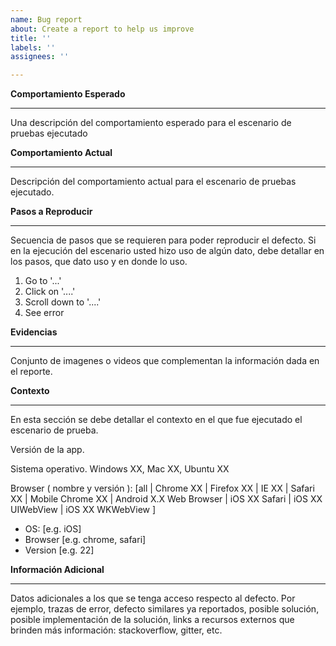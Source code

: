 ```yaml
---
name: Bug report
about: Create a report to help us improve
title: ''
labels: ''
assignees: ''

---
```


**Comportamiento Esperado**
___
Una descripción del comportamiento esperado para el escenario de pruebas ejecutado


**Comportamiento Actual**
___
Descripción del comportamiento actual para el escenario de pruebas ejecutado.

**Pasos a Reproducir**
___
Secuencia de pasos que se requieren para poder reproducir el defecto. Si en la ejecución del escenario usted hizo uso de algún dato, debe detallar en los pasos, que dato uso y en donde lo uso.

1. Go to '...'
2. Click on '....'
3. Scroll down to '....'
4. See error

**Evidencias**
___
Conjunto de imagenes o videos que complementan la información dada en el reporte.

**Contexto**
___
En esta sección se debe detallar el contexto en el que fue ejecutado el escenario de prueba.

V​ersión de la app.

S​istema operativo. Windows XX, Mac XX, Ubuntu XX

B​rowser ( nombre y versión ): [all | Chrome XX | Firefox XX | IE XX | Safari XX | Mobile Chrome XX |  Android X.X Web Browser | iOS XX Safari | iOS XX UIWebView | iOS XX  WKWebView ]
 - OS: [e.g. iOS]
 - Browser [e.g. chrome, safari]
 - Version [e.g. 22]


**Información Adicional**
___
Datos adicionales a los que se tenga acceso respecto al defecto. Por ejemplo, trazas de error, defecto similares ya reportados, posible solución, posible implementación de la solución, links a recursos externos que brinden más información: stackoverflow, gitter, etc.
